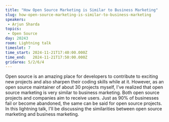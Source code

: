 ```yaml
---
title: "How Open Source Marketing is Similar to Business Marketing"
slug: how-open-source-marketing-is-similar-to-business-marketing
speakers:
 - Arjun Sharda
topics:
 - Open Source
day: 20243
room: Lightning talk
timeslot: 7
time_start: 2024-11-21T17:40:00.000Z
time_end:   2024-11-21T17:50:00.000Z
gridarea: 5/2/6/4
---
```


Open source is an amazing place for developers to contribute to exciting new projects and also sharpen their coding skills while at it. However, as an open source maintainer of about 30 projects myself, I've realized that open source marketing is very similar to business marketing. Both open source projects and companies aim to receive users. Just as 90% of businesses fail or become abandoned, the same can be said for open source projects. In this lightning talk, I'll be discussing the similarities between open source marketing and business marketing.